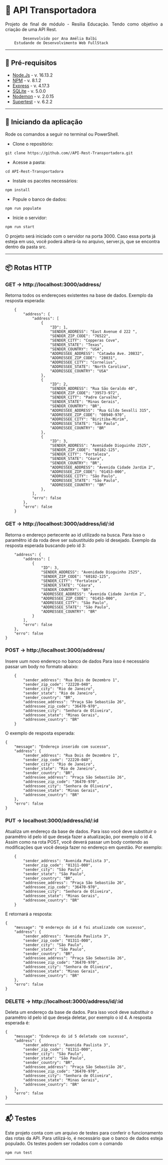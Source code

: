 # 🚚 API Transportadora

 <p align="justify">Projeto de final de módulo - Resilia Educação. Tendo como objetivo a criação de uma API Rest.

        	Desenvolvido por Ana Amélia Balbi
    	Estudande de Desenvolvimento Web FullStack

---

## 📮 Pré-requisitos

- <a href="https://nodejs.org/en/">Node.Js</a> - v. 16.13.2
- <a href="https://www.npmjs.com/">NPM</a> - v. 8.1.2
- <a href="https://expressjs.com/pt-br/">Express</a> - v. 4.17.3
- <a href="https://www.npmjs.com/package/sqlite3">SQLite</a> - v. 5.0.0
- <a href="https://nodemon.io/">Nodemon</a> - v. 2.0.15
- <a href="https://www.npmjs.com/package/supertest"> Supertest</a> - v. 6.2.2

---

## 📨 Iniciando da aplicação

 <p>Rode os comandos a seguir no terminal ou PowerShell.</p>
 
 - Clone o repositório:
```
git clone https://github.com//API-Rest-Transportadora.git
```
- Acesse a pasta:
```
cd API-Rest-Transportadora
```
- Instale os pacotes necessários:
```
npm install
```
- Popule o banco de dados:
```
npm run populate
```
- Inicie o servidor:
```
npm run start
```
<p>O projeto será iniciado com o servidor na porta 3000. Caso essa porta já esteja em uso, você poderá alterá-la no arquivo, server.js, que se encontra dentro da pasta src.</p>

---

## 📦 Rotas HTTP

### <b> GET -> http://localhost:3000/address/</b>

Retorna todos os endereçoes existentes na base de dados.
Exemplo da resposta esperada:

```
	{
		"address": {
			"address": [
				{
					"ID": 1,
					"SENDER_ADDRESS": "East Avenue d 222 ",
					"SENDER_ZIP_CODE": "76522",
					"SENDER_CITY": "Copperas Cove",
					"SENDER_STATE": "Texas",
					"SENDER_COUNTRY": "USA",
					"ADDRESSEE_ADDRESS": "Catawba Ave. 20832",
					"ADDRESSEE_ZIP_CODE": "28031",
					"ADDRESSEE_CITY": "Cornelius",
					"ADDRESSEE_STATE": "North Carolina",
					"ADDRESSEE_COUNTRY": "USA"
				},
				{
					"ID": 2,
					"SENDER_ADDRESS": "Rua São Geraldo 40",
					"SENDER_ZIP_CODE": "39573-972",
					"SENDER_CITY": "Padre Carvalho",
					"SENDER_STATE": "Minas Gerais",
					"SENDER_COUNTRY": "BR",
					"ADDRESSEE_ADDRESS": "Rua Gildo Sevalli 315",
					"ADDRESSEE_ZIP_CODE": "08940-970",
					"ADDRESSEE_CITY": "Biritiba-Mirim",
					"ADDRESSEE_STATE": "São Paulo",
					"ADDRESSEE_COUNTRY": "BR"
				},
				{
					"ID": 3,
					"SENDER_ADDRESS": "Avenidade Dioguinho 2525",
					"SENDER_ZIP_CODE": "60182-125",
					"SENDER_CITY": "Fortaleza",
					"SENDER_STATE": "Céara",
					"SENDER_COUNTRY": "BR",
					"ADDRESSEE_ADDRESS": "Avenida Cidade Jardim 2",
					"ADDRESSEE_ZIP_CODE": "01453-000",
					"ADDRESSEE_CITY": "São Paulo",
					"ADDRESSEE_STATE": "São Paulo",
					"ADDRESSEE_COUNTRY": "BR"
				},
			],
			"erro": false
		},
		"erro": false
	}

```

### <b> GET -> http://localhost:3000/address/id/:id </b>

Retorna o endereço pertecente ao id utilizado na busca. Para isso o paramêtro id da roda deve ser subustituído pelo id desejado.
Exemplo da resposta esperada buscando pelo id 3:

```
	"address": {
		"address": [
			{
				"ID": 3,
				"SENDER_ADDRESS": "Avenidade Dioguinho 2525",
				"SENDER_ZIP_CODE": "60182-125",
				"SENDER_CITY": "Fortaleza",
				"SENDER_STATE": "Céara",
				"SENDER_COUNTRY": "BR",
				"ADDRESSEE_ADDRESS": "Avenida Cidade Jardim 2",
				"ADDRESSEE_ZIP_CODE": "01453-000",
				"ADDRESSEE_CITY": "São Paulo",
				"ADDRESSEE_STATE": "São Paulo",
				"ADDRESSEE_COUNTRY": "BR"
			}
		],
		"erro": false
	},
	"erro": false
}
```

### <b> POST -> http://localhost:3000/address/ </b>

Insere uum novo endereço no banco de dados
Para isso é necessário passar um body no formato abaixo:

```
	{
		"sender_address": "Rua Dois de Dezembro 1",
		"sender_zip_code": "22220-040",
		"sender_city": "Rio de Janeiro",
		"sender_state": "Rio de Janeiro",
		"sender_country": "BR",
		"addressee_address": "Praça São Sebastião 26",
		"addressee_zip_code": "36470-970",
		"addressee_city": "Senhora de Oliveira",
		"addressee_state": "Minas Gerais",
		"addressee_country": "BR"
	}
```

O exemplo de resposta esperada:

```
{
	"message": "Endereço inserido com sucesso",
	"address": {
		"sender_address": "Rua Dois de Dezembro 1",
		"sender_zip_code": "22220-040",
		"sender_city": "Rio de Janeiro",
		"sender_state": "Rio de Janeiro",
		"sender_country": "BR",
		"addressee_address": "Praça São Sebastião 26",
		"addressee_zip_code": "36470-970",
		"addressee_city": "Senhora de Oliveira",
		"addressee_state": "Minas Gerais",
		"addressee_country": "BR"
	},
	"erro": false
}

```

### <b> PUT -> localhost:3000/address/id/:id </b>

Atualiza um endereço da base de dados. Para isso você deve substituir o paramêtro id pelo id que deseja fazer a atualização, por exemplo o id 4.
Assim como na rota POST, você deverá passar um body contendo as modificações que você deseja fazer no endereço em questão. Por exemplo:

```
    {
    	"sender_address": "Avenida Paulista 3",
    	"sender_zip_code": "01311-000",
    	"sender_city": "São Paulo",
    	"sender_state": "São Paulo",
    	"sender_country": "BR",
    	"addressee_address": "Praça São Sebastião 26",
    	"addressee_zip_code": "36470-970",
    	"addressee_city": "Senhora de Oliveira",
    	"addressee_state": "Minas Gerais",
    	"addressee_country": "BR"
    }
```

E retornará a resposta:

```
{
	"message": "O endereço do id 4 foi atualizado com sucesso",
	"address": {
		"sender_address": "Avenida Paulista 3",
		"sender_zip_code": "01311-000",
		"sender_city": "São Paulo",
		"sender_state": "São Paulo",
		"sender_country": "BR",
		"addressee_address": "Praça São Sebastião 26",
		"addressee_zip_code": "36470-970",
		"addressee_city": "Senhora de Oliveira",
		"addressee_state": "Minas Gerais",
		"addressee_country": "BR"
	},
	"erro": false
}
```

### <b> DELETE -> http://localhost:3000/address/id/:id</b>

Deleta um endereço da base de dados. Para isso você deve substituir o paramêtro id pelo id que deseja deletar, por exemplo o id 4.
A resposta esperada é:

```
{
	"message": "Endereço do id 5 deletado com sucesso",
	"address": {
		"sender_address": "Avenida Paulista 3",
		"sender_zip_code": "01311-000",
		"sender_city": "São Paulo",
		"sender_state": "São Paulo",
		"sender_country": "BR",
		"addressee_address": "Praça São Sebastião 26",
		"addressee_zip_code": "36470-970",
		"addressee_city": "Senhora de Oliveira",
		"addressee_state": "Minas Gerais",
		"addressee_country": "BR"
	},
	"erro": false
}
```

---

## 📬 Testes

<p align="justify">Este projeto conta com um arquivo de testes para conferir o funcionamento das rotas da API. Para utilizá-lo, é necessário que o banco de dados esteja populado. Os testes podem ser rodados com o comando</p>

```
npm run test
```

---
